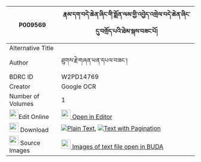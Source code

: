 |P009569|རྣམ་དག་བདེ་ཆེན་ཞིང་གི་སྨོན་ལམ་གྱི་འབྱེད་འགྲེལ་བདེ་ཆེན་ཞིང་དུ་བགྲོད་པའི་ཐེམ་སྐས་བཟང་པོ། 
| --- | --- 
|Alternative Title |
|Author| ཐུགས་རྗེ་གཞན་ཕན་དཔལ་བཟང་།
|BDRC ID | W2PD14769
|Creator | Google OCR
|Number of Volumes| 1
|<img width="25" src="https://img.icons8.com/color/25/000000/edit-property.png">Edit Online| [<img width="25" src="https://avatars.githubusercontent.com/u/45091458?s=200&v=4"> Open in Editor](http://editor.openpecha.org/P009569)
|<img width="25" src="https://img.icons8.com/fluent/48/000000/download-2.png"/>  Download | [![](https://img.icons8.com/color/20/000000/txt.png)Plain Text](https://github.com/Openpecha/P009569/releases/download/v1/namdak_dechen_shying_gi_monlam_plain_P009569.zip), [![](https://img.icons8.com/color/20/000000/txt.png)Text with Pagination](https://github.com/Openpecha/P009569/releases/download/v1/namdak_dechen_shying_gi_monlam_pages_P009569.zip)
|<img width="25" src="https://img.icons8.com/plasticine/100/000000/pictures-folder.png"/>  Source Images | [<img width="25" src="https://library.bdrc.io/icons/BUDA-small.svg"> Images of text file open in BUDA](https://library.bdrc.io/show/bdr:W2PD14769)